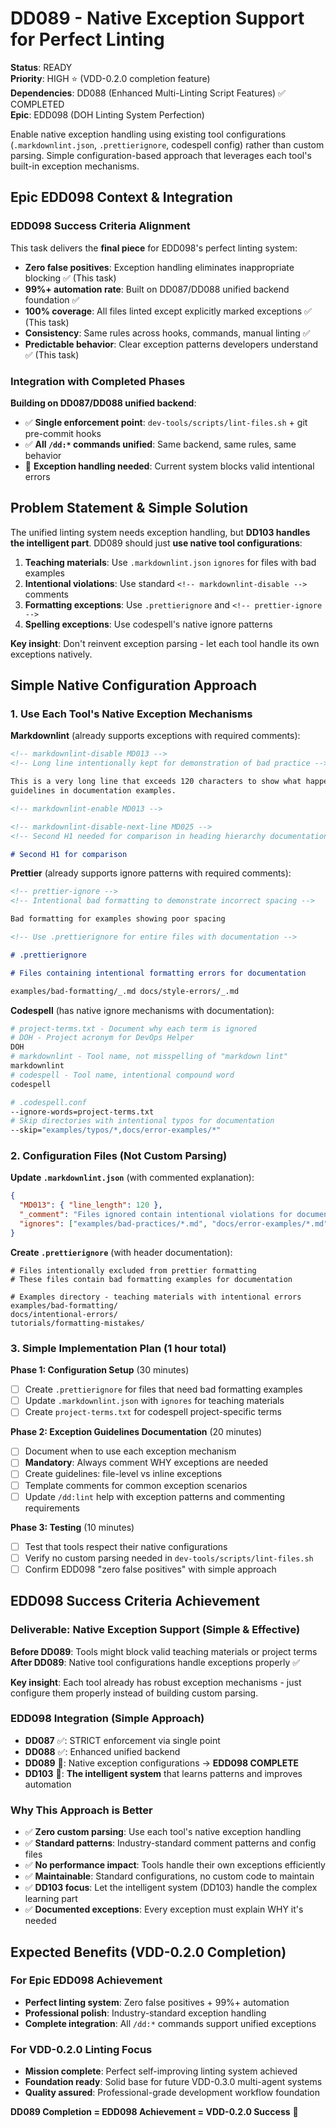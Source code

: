 # DD089 - Native Exception Support for Perfect Linting

**Status**: READY  
**Priority**: HIGH ⭐ (VDD-0.2.0 completion feature)  
**Dependencies**: DD088 (Enhanced Multi-Linting Script Features) ✅ COMPLETED  
**Epic**: EDD098 (DOH Linting System Perfection)

Enable native exception handling using existing tool configurations (`.markdownlint.json`, `.prettierignore`, codespell
config) rather than custom parsing. Simple configuration-based approach that leverages each tool's built-in exception
mechanisms.

## Epic EDD098 Context & Integration

### **EDD098 Success Criteria Alignment**

This task delivers the **final piece** for EDD098's perfect linting system:

- **Zero false positives**: Exception handling eliminates inappropriate blocking ✅ (This task)
- **99%+ automation rate**: Built on DD087/DD088 unified backend foundation ✅
- **100% coverage**: All files linted except explicitly marked exceptions ✅ (This task)
- **Consistency**: Same rules across hooks, commands, manual linting ✅
- **Predictable behavior**: Clear exception patterns developers understand ✅ (This task)

### **Integration with Completed Phases**

**Building on DD087/DD088 unified backend**:

- ✅ **Single enforcement point**: `dev-tools/scripts/lint-files.sh` + git pre-commit hooks
- ✅ **All `/dd:*` commands unified**: Same backend, same rules, same behavior
- 🔄 **Exception handling needed**: Current system blocks valid intentional errors

## Problem Statement & Simple Solution

The unified linting system needs exception handling, but **DD103 handles the intelligent part**. DD089 should just **use
native tool configurations**:

1. **Teaching materials**: Use `.markdownlint.json` `ignores` for files with bad examples
2. **Intentional violations**: Use standard `<!-- markdownlint-disable -->` comments
3. **Formatting exceptions**: Use `.prettierignore` and `<!-- prettier-ignore -->`
4. **Spelling exceptions**: Use codespell's native ignore patterns

**Key insight**: Don't reinvent exception parsing - let each tool handle its own exceptions natively.

## Simple Native Configuration Approach

### **1. Use Each Tool's Native Exception Mechanisms**

**Markdownlint** (already supports exceptions with required comments):

```markdown
<!-- markdownlint-disable MD013 -->
<!-- Long line intentionally kept for demonstration of bad practice -->

This is a very long line that exceeds 120 characters to show what happens when developers don't follow line length
guidelines in documentation examples.

<!-- markdownlint-enable MD013 -->

<!-- markdownlint-disable-next-line MD025 -->
<!-- Second H1 needed for comparison in heading hierarchy documentation -->

# Second H1 for comparison
```

**Prettier** (already supports ignore patterns with required comments):

```markdown
<!-- prettier-ignore -->
<!-- Intentional bad formatting to demonstrate incorrect spacing -->

Bad formatting for examples showing poor spacing

<!-- Use .prettierignore for entire files with documentation -->

# .prettierignore

# Files containing intentional formatting errors for documentation

examples/bad-formatting/_.md docs/style-errors/_.md
```

**Codespell** (has native ignore mechanisms with documentation):

```bash
# project-terms.txt - Document why each term is ignored
# DOH - Project acronym for DevOps Helper
DOH
# markdownlint - Tool name, not misspelling of "markdown lint"
markdownlint
# codespell - Tool name, intentional compound word
codespell

# .codespell.conf
--ignore-words=project-terms.txt
# Skip directories with intentional typos for documentation
--skip="examples/typos/*,docs/error-examples/*"
```

### **2. Configuration Files (Not Custom Parsing)**

**Update `.markdownlint.json`** (with commented explanation):

```json
{
  "MD013": { "line_length": 120 },
  "_comment": "Files ignored contain intentional violations for documentation purposes",
  "ignores": ["examples/bad-practices/*.md", "docs/error-examples/*.md", "tutorials/common-mistakes/*.md"]
}
```

**Create `.prettierignore`** (with header documentation):

```
# Files intentionally excluded from prettier formatting
# These files contain bad formatting examples for documentation

# Examples directory - teaching materials with intentional errors
examples/bad-formatting/
docs/intentional-errors/
tutorials/formatting-mistakes/
```

### **3. Simple Implementation Plan (1 hour total)**

**Phase 1: Configuration Setup** (30 minutes)

- [ ] Create `.prettierignore` for files that need bad formatting examples
- [ ] Update `.markdownlint.json` with `ignores` for teaching materials
- [ ] Create `project-terms.txt` for codespell project-specific terms

**Phase 2: Exception Guidelines Documentation** (20 minutes)

- [ ] Document when to use each exception mechanism
- [ ] **Mandatory**: Always comment WHY exceptions are needed
- [ ] Create guidelines: file-level vs inline exceptions
- [ ] Template comments for common exception scenarios
- [ ] Update `/dd:lint` help with exception patterns and commenting requirements

**Phase 3: Testing** (10 minutes)

- [ ] Test that tools respect their native configurations
- [ ] Verify no custom parsing needed in `dev-tools/scripts/lint-files.sh`
- [ ] Confirm EDD098 "zero false positives" with simple approach

## EDD098 Success Criteria Achievement

### **Deliverable: Native Exception Support (Simple & Effective)**

**Before DD089**: Tools might block valid teaching materials or project terms  
**After DD089**: Native tool configurations handle exceptions properly ✅

**Key insight**: Each tool already has robust exception mechanisms - just configure them properly instead of building
custom parsing.

### **EDD098 Integration (Simple Approach)**

- **DD087** ✅: STRICT enforcement via single point
- **DD088** ✅: Enhanced unified backend
- **DD089** 🎯: Native exception configurations → **EDD098 COMPLETE**
- **DD103** 🔄: **The intelligent system** that learns patterns and improves automation

### **Why This Approach is Better**

- ✅ **Zero custom parsing**: Use each tool's native exception handling
- ✅ **Standard patterns**: Industry-standard comment patterns and config files
- ✅ **No performance impact**: Tools handle their own exceptions efficiently
- ✅ **Maintainable**: Standard configurations, no custom code to maintain
- ✅ **DD103 focus**: Let the intelligent system (DD103) handle the complex learning part
- ✅ **Documented exceptions**: Every exception must explain WHY it's needed

## Expected Benefits (VDD-0.2.0 Completion)

### **For Epic EDD098 Achievement**

- **Perfect linting system**: Zero false positives + 99%+ automation
- **Professional polish**: Industry-standard exception handling
- **Complete integration**: All `/dd:*` commands support unified exceptions

### **For VDD-0.2.0 Linting Focus**

- **Mission complete**: Perfect self-improving linting system achieved
- **Foundation ready**: Solid base for future VDD-0.3.0 multi-agent systems
- **Quality assured**: Professional-grade development workflow foundation

**DD089 Completion = EDD098 Achievement = VDD-0.2.0 Success** 🎯
